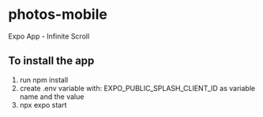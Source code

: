 # photos-mobile
Expo App - Infinite Scroll

## To install the app 

1. run npm install
2. create .env variable with: EXPO_PUBLIC_SPLASH_CLIENT_ID as variable name and the value
3. npx expo start
   
